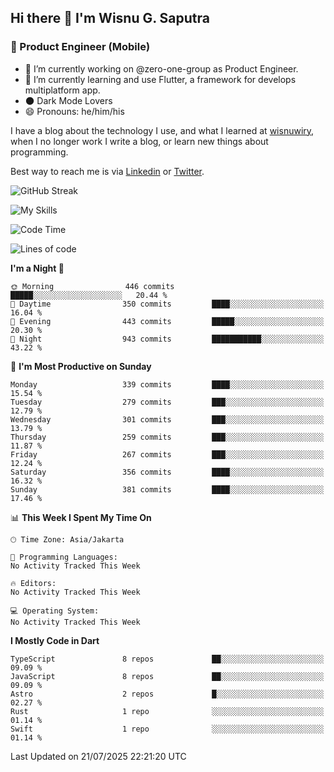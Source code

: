 ## Hi there 👋 I'm Wisnu G. Saputra

### :mobile_phone_off: Product Engineer (Mobile)

- 🔭 I’m currently working on @zero-one-group as Product Engineer.
- 🌱 I’m currently learning and use Flutter, a framework for develops multiplatform app.
- 🌑 Dark Mode Lovers
- 😄 Pronouns: he/him/his

I have a blog about the technology I use, and what I learned at [wisnuwiry](https://wisnuwiry.space/), when I no longer work I write a blog, or learn new things about programming.

Best way to reach me is via [Linkedin](https://www.linkedin.com/in/wisnu-saputra/) or [Twitter](https://twitter.com/wisnuwiry).

![GitHub Streak](https://streak-stats.demolab.com?user=wisnuwiry&theme=dark&hide_border=true)

![My Skills](https://skillicons.dev/icons?i=dart,flutter,kotlin,swift,go,js,css,neovim,git,linux&perline=5)

<!--START_SECTION:waka-->
![Code Time](http://img.shields.io/badge/Code%20Time-1%2C975%20hrs%202%20mins-blue)

![Lines of code](https://img.shields.io/badge/From%20Hello%20World%20I%27ve%20Written-2.6%20million%20lines%20of%20code-blue)

**I'm a Night 🦉** 

```text
🌞 Morning                446 commits         █████░░░░░░░░░░░░░░░░░░░░   20.44 % 
🌆 Daytime                350 commits         ████░░░░░░░░░░░░░░░░░░░░░   16.04 % 
🌃 Evening                443 commits         █████░░░░░░░░░░░░░░░░░░░░   20.30 % 
🌙 Night                  943 commits         ███████████░░░░░░░░░░░░░░   43.22 % 
```
📅 **I'm Most Productive on Sunday** 

```text
Monday                   339 commits         ████░░░░░░░░░░░░░░░░░░░░░   15.54 % 
Tuesday                  279 commits         ███░░░░░░░░░░░░░░░░░░░░░░   12.79 % 
Wednesday                301 commits         ███░░░░░░░░░░░░░░░░░░░░░░   13.79 % 
Thursday                 259 commits         ███░░░░░░░░░░░░░░░░░░░░░░   11.87 % 
Friday                   267 commits         ███░░░░░░░░░░░░░░░░░░░░░░   12.24 % 
Saturday                 356 commits         ████░░░░░░░░░░░░░░░░░░░░░   16.32 % 
Sunday                   381 commits         ████░░░░░░░░░░░░░░░░░░░░░   17.46 % 
```


📊 **This Week I Spent My Time On** 

```text
🕑︎ Time Zone: Asia/Jakarta

💬 Programming Languages: 
No Activity Tracked This Week

🔥 Editors: 
No Activity Tracked This Week

💻 Operating System: 
No Activity Tracked This Week
```

**I Mostly Code in Dart** 

```text
TypeScript               8 repos             ██░░░░░░░░░░░░░░░░░░░░░░░   09.09 % 
JavaScript               8 repos             ██░░░░░░░░░░░░░░░░░░░░░░░   09.09 % 
Astro                    2 repos             █░░░░░░░░░░░░░░░░░░░░░░░░   02.27 % 
Rust                     1 repo              ░░░░░░░░░░░░░░░░░░░░░░░░░   01.14 % 
Swift                    1 repo              ░░░░░░░░░░░░░░░░░░░░░░░░░   01.14 % 
```




 Last Updated on 21/07/2025 22:21:20 UTC
<!--END_SECTION:waka-->
